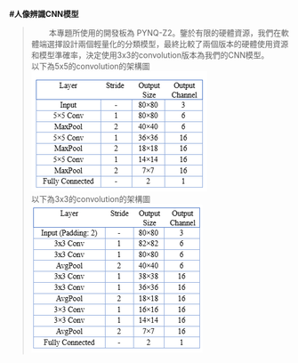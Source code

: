 **#人像辨識CNN模型**<br/>
>&nbsp;&nbsp;&nbsp;&nbsp;&nbsp;&nbsp;&nbsp;&nbsp;本專題所使用的開發板為 PYNQ-Z2。鑒於有限的硬體資源，我們在軟體端選擇設計兩個輕量化的分類模型，最終比較了兩個版本的硬體使用資源和模型準確率，決定使用3x3的convolution版本為我們的CNN模型。<br/>
>以下為5x5的convolution的架構圖<br/>
![image](https://github.com/AI-Hardware-Acceleration-System/Human-on-Railway-Detection-Using-Real-time-Edge-Computing-Deep-Learning-Hardware-Acceleration-System/blob/main/CNN_Software/image/5x5_Convolution.png)<br/>
>以下為3x3的convolution的架構圖<br/>
![image](https://github.com/AI-Hardware-Acceleration-System/Human-on-Railway-Detection-Using-Real-time-Edge-Computing-Deep-Learning-Hardware-Acceleration-System/blob/main/CNN_Software/image/3x3_Convolution.png)<br/>

